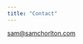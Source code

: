```yaml
---
title: "Contact"
---
```

 <A HREF="mailto:
&#115;&#097;&#109;&#064;&#115;&#097;&#109;&#099;&#104;&#111;&#114;&#108;&#116;&#111;&#110;&#046;&#099;&#111;&#109;">&#115;&#097;&#109;&#064;&#115;&#097;&#109;&#099;&#104;&#111;&#114;&#108;&#116;&#111;&#110;&#046;&#099;&#111;&#109;
</A>
